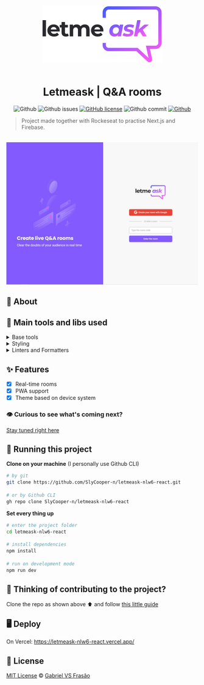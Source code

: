 <div align="center">

<img alt="Letmeask logo" src="./_docs/logo.svg" />
<br />
<br />

# Letmeask | Q&A rooms

![Github](https://img.shields.io/badge/Gabe%20Frasz-Letmeask-gold?style=flat-square)
![Github issues](https://img.shields.io/github/issues/SlyCooper-n/letmeask-nlw6-react?color=red&style=flat-square)
[![GitHub license](https://img.shields.io/github/license/SlyCooper-n/letmeask-nlw6-react?style=flat-square)](https://github.com/SlyCooper-n/letmeask-nlw6-react/blob/main/LICENSE)
![Github commit](https://img.shields.io/github/last-commit/SlyCooper-n/letmeask-nlw6-react?color=blue&style=flat-square)
[![Github](https://img.shields.io/badge/-Rockeseat-purple?style=flat-square)](https://github.com/SlyCooper-n)

</div>

> Project made together with Rockeseat to practise Next.js and Firebase.

<br />

<img alt="Letmeask homepage banner" src="./_docs/banner.jpeg" />

## :pushpin: About

## :hammer: Main tools and libs used

<details>
<summary>
Base tools
</summary>

- [Next.js](https://nextjs.org/)
- [Firebase](https://firebase.google.com/)
- [TypeScript](https://www.typescriptlang.org/)
</details>

<details>
<summary>
Styling
</summary>

- [Tailwind](https://tailwindcss.com/)
</details>

<details>
<summary>
Linters and Formatters
</summary>

_ [ESLing](https://eslint.org/)
_ [Prettier](https://prettier.io/)
- [.editorConfig](https://editorconfig.org/)
</details>

## :sparkles: Features

- [x] Real-time rooms
- [x] PWA support
- [x] Theme based on device system

### :eye: Curious to see what's coming next?

[Stay tuned right here](https://github.com/SlyCooper-n/letmeask-nlw6-react/projects/1)

## :rocket: Running this project

**Clone on your machine** (I personally use Github CLI)
```bash
# by git
git clone https://github.com/SlyCooper-n/letmeask-nlw6-react.git

# or by Github CLI
gh repo clone SlyCooper-n/letmeask-nlw6-react
```

**Set every thing up**
```bash
# enter the project folder
cd letmeask-nlw6-react

# install dependencies
npm install

# run on development mode
npm run dev
```

## :brain: Thinking of contributing to the project?

Clone the repo as shown above :arrow_up: and follow [this little guide](https://github.com/SlyCooper-n/letmeask-nlw6-react/blob/main/_docs/CONTRIBUTING.md)

## :desktop_computer: Deploy

On Vercel: https://letmeask-nlw6-react.vercel.app/

## :memo: License

[MIT License](https://github.com/SlyCooper-n/letmeask-nlw6-react/blob/main/LICENSE) &copy; [Gabriel VS Frasão](https://github.com/SlyCooper-n)

